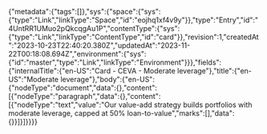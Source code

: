 {"metadata":{"tags":[]},"sys":{"space":{"sys":{"type":"Link","linkType":"Space","id":"eojhq1xf4v9y"}},"type":"Entry","id":"4UntRR1UMuo2pQkcqgAu1P","contentType":{"sys":{"type":"Link","linkType":"ContentType","id":"card"}},"revision":1,"createdAt":"2023-10-23T22:40:20.380Z","updatedAt":"2023-11-22T00:18:08.694Z","environment":{"sys":{"id":"master","type":"Link","linkType":"Environment"}}},"fields":{"internalTitle":{"en-US":"Card - CEVA - Moderate leverage"},"title":{"en-US":"Moderate leverage"},"body":{"en-US":{"nodeType":"document","data":{},"content":[{"nodeType":"paragraph","data":{},"content":[{"nodeType":"text","value":"Our value-add strategy builds portfolios with moderate leverage, capped at 50% loan-to-value","marks":[],"data":{}}]}]}}}}